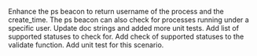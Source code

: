 Enhance the ps beacon to return username of the process and the create_time.
The ps beacon can also check for processes running under a specific user.
Update doc strings and added more unit tests.
Add list of supported statuses to check for.
Add check of supported statuses to the validate function.
Add unit test for this scenario.